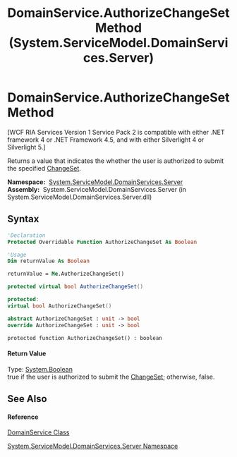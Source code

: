 ﻿---
title: DomainService.AuthorizeChangeSet Method  (System.ServiceModel.DomainServices.Server)
TOCTitle: AuthorizeChangeSet Method
ms:assetid: M:System.ServiceModel.DomainServices.Server.DomainService.AuthorizeChangeSet
ms:mtpsurl: https://msdn.microsoft.com/en-us/library/system.servicemodel.domainservices.server.domainservice.authorizechangeset(v=VS.91)
ms:contentKeyID: 28754898
ms.date: 01/27/2012
mtps_version: v=VS.91
f1_keywords:
- System.ServiceModel.DomainServices.Server.DomainService.AuthorizeChangeSet
dev_langs:
- CSharp
- JScript
- VB
- FSharp
- c++
api_location:
- System.ServiceModel.DomainServices.Server.dll
api_name:
- System.ServiceModel.DomainServices.Server.DomainService.AuthorizeChangeSet
api_type:
- Managed
topic_type:
- apiref
- kbSyntax
product_family_name: VS
ROBOTS: INDEX,FOLLOW
---

# DomainService.AuthorizeChangeSet Method

\[WCF RIA Services Version 1 Service Pack 2 is compatible with either .NET framework 4 or .NET Framework 4.5, and with either Silverlight 4 or Silverlight 5.\]

Returns a value that indicates the whether the user is authorized to submit the specified [ChangeSet](ff422535\(v=vs.91\).md).

**Namespace:**  [System.ServiceModel.DomainServices.Server](ff423220\(v=vs.91\).md)  
**Assembly:**  System.ServiceModel.DomainServices.Server (in System.ServiceModel.DomainServices.Server.dll)

## Syntax

``` vb
'Declaration
Protected Overridable Function AuthorizeChangeSet As Boolean
```

``` vb
'Usage
Dim returnValue As Boolean

returnValue = Me.AuthorizeChangeSet()
```

``` csharp
protected virtual bool AuthorizeChangeSet()
```

``` c++
protected:
virtual bool AuthorizeChangeSet()
```

``` fsharp
abstract AuthorizeChangeSet : unit -> bool 
override AuthorizeChangeSet : unit -> bool 
```

``` jscript
protected function AuthorizeChangeSet() : boolean
```

#### Return Value

Type: [System.Boolean](https://msdn.microsoft.com/en-us/library/a28wyd50)  
true if the user is authorized to submit the [ChangeSet](ff422535\(v=vs.91\).md); otherwise, false.  

## See Also

#### Reference

[DomainService Class](ff422911\(v=vs.91\).md)

[System.ServiceModel.DomainServices.Server Namespace](ff423220\(v=vs.91\).md)

